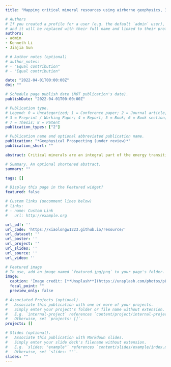 ```yaml
---
title: "Mapping critical mineral resources using airborne geophysics, 3D joint inversion and geology differentiation: A case study of a buried niobium deposit in the Elk Creek carbonatite, Nebraska, USA"

# Authors
# If you created a profile for a user (e.g. the default `admin` user), write the username (folder name) here
# and it will be replaced with their full name and linked to their profile.
authors:
- admin
- Kenneth Li
- Jiajia Sun

# # Author notes (optional)
# author_notes:
# - "Equal contribution"
# - "Equal contribution"

date: "2022-04-01T00:00:00Z"
doi: ""

# Schedule page publish date (NOT publication's date).
publishDate: "2022-04-01T00:00:00Z"

# Publication type.
# Legend: 0 = Uncategorized; 1 = Conference paper; 2 = Journal article;
# 3 = Preprint / Working Paper; 4 = Report; 5 = Book; 6 = Book section;
# 7 = Thesis; 8 = Patent
publication_types: ["2"]

# Publication name and optional abbreviated publication name.
publication: "*Geophysical Prospecting (under review)*"
publication_short: ""

abstract: Critical minerals are an integral part of the energy transition because of their important and, sometimes, irreplaceable uses in solar panels, wind turbines, electrical vehicles, etc. Mapping critical mineral resources is, therefore, essential to achieving the net-zero emission goal by 2050. We present a case study on using airborne geophysical data, borehole and physical property measurements to characterize the Elk Creek Carbonatite complex (ECCC) located in the southeast of Nebraska, US. It hosts the largest known niobium deposit in the United States, and contains a high level of rare earth element (REE) mineralization. Our goal is to develop a better understanding of the 3D structures and compositions of ECCC as well as its critical mineral resources potential. We perform 3D joint inversion of the airborne gravity gradiometry and magnetic data to produce structure similar density and susceptibility models. We carry out geology differentiation, a process of classifying recovered physical property values into distinct units, and obtained a 3D quasi-geology model for the ECCC. We identify 12 geologic units, each of which is characterized by a distinct range of physical property values. Our quasi-geology model, especially Units 9 and 11, shows a remarkable consistency with the borehole assay measurements. Unit 9 is spatially coincident with the known niobium ore zone. Unit 11 represents a significant volume of highly dense and magnetic materials below the deepest boreholes. These materials are likely associated with unexplored niobium mineralization. Our study demonstrates the added value of 3D geophysical joint inversions and geology differentiation in the context of critical mineral exploration under a thick sedimentary overburden.

# Summary. An optional shortened abstract.
summary: ""

tags: []

# Display this page in the Featured widget?
featured: false

# Custom links (uncomment lines below)
# links:
# - name: Custom Link
#   url: http://example.org

url_pdf: ''
url_code: 'https://xiaolongw1223.github.io/resource/'
url_dataset: ''
url_poster: ''
url_project: ''
url_slides: ''
url_source: ''
url_video: ''

# Featured image
# To use, add an image named `featured.jpg/png` to your page's folder.
image:
  caption: 'Image credit: [**Unsplash**](https://unsplash.com/photos/pLCdAaMFLTE)'
  focal_point: ""
  preview_only: false

# Associated Projects (optional).
#   Associate this publication with one or more of your projects.
#   Simply enter your project's folder or file name without extension.
#   E.g. `internal-project` references `content/project/internal-project/index.md`.
#   Otherwise, set `projects: []`.
projects: []

# Slides (optional).
#   Associate this publication with Markdown slides.
#   Simply enter your slide deck's filename without extension.
#   E.g. `slides: "example"` references `content/slides/example/index.md`.
#   Otherwise, set `slides: ""`.
slides: ""
---
```


